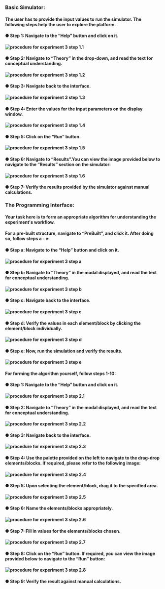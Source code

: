 ### Basic Simulator:

#### The user has to provide the input values to run the simulator. The following steps help the user to explore the platform.

#### ●	Step 1: Navigate to the “Help” button and click on it.	
#### ![procedure for experiment 3 step 1.1](../../images/Capture_Exp.3_Basic_Simulator_1.png)
#### ●	Step 2: Navigate to “Theory” in the drop-down, and read the text for conceptual understanding.
#### ![procedure for experiment 3 step 1.2 ](../../images/Capture_Exp.3_Basic_Simulator_2.png)
#### ●	Step 3: Navigate back to the interface.
#### ![procedure for experiment 3 step 1.3 ](../../images/Capture_Exp.3_Basic_Simulator_3.png)
#### ●	Step 4: Enter the values for the input parameters on the display window.
#### ![procedure for experiment 3 step 1.4 ](../../images/Capture_Exp.3_Basic_Simulator_4.png)
#### ●	Step 5: Click on the “Run” button. 
#### ![procedure for experiment 3 step 1.5 ](../../images/Capture_Exp.3_Basic_Simulator_5.png)
#### ●	Step 6: Navigate to “Results”.You can view the image provided below to navigate to the “Results” section on the simulator:
#### ![procedure for experiment 3 step  1.6 ](../../images/Capture_Exp.3_Basic_Simulator_6.png)
#### ●	Step 7: Verify the results provided by the simulator against manual calculations.

### The Programming Interface:

#### Your task here is to form an appropriate algorithm for understanding the experiment's workflow.

#### For a pre-built structure, navigate to “PreBuilt”, and click it. After doing so, follow steps a - e:

#### ●	Step a: Navigate to the “Help” button and click on it.
#### ![procedure for experiment 3 step a ](../../images/Capture_Exp.3_Programming_Interface_a.png)
#### ●	Step b: Navigate to “Theory” in the modal displayed, and read the text for conceptual understanding.
#### ![procedure for experiment 3 step b ](../../images/Capture_Exp.3_Programming_Interface_b.png)
#### ●	Step c: Navigate back to the interface.
#### ![procedure for experiment 3 step c ](../../images/Capture_Exp.3_Programming_Interface_c.png)
#### ●	Step d: Verify the values in each element/block by clicking the element/block individually.
#### ![procedure for experiment 3 step d ](../../images/Capture_Exp.3_Programming_Interface_d.png)
#### ●	Step e: Now, run the simulation and verify the results.
#### ![procedure for experiment 3 step e ](../../images/Capture_Exp.3_Programming_Interface_e.png)
#### For forming the algorithm yourself, follow steps 1-10:

#### ●	Step 1: Navigate to the “Help” button and click on it.
#### ![procedure for experiment 3 step 2.1 ](../../images/Capture_Exp.3_Programming_Interface_1.png)
#### ●	Step 2: Navigate to “Theory” in the modal displayed, and read the text for conceptual understanding.
#### ![procedure for experiment 3 step 2.2 ](../../images/Capture_Exp.3_Programming_Interface_2.png)
#### ●	Step 3: Navigate back to the interface.
#### ![procedure for experiment 3 step 2.3 ](../../images/Capture_Exp.3_Programming_Interface_3.png)
#### ●	Step 4: Use the palette provided on the left to navigate to the drag-drop elements/blocks. If required, please refer to the following image:
#### ![procedure for experiment 3 step 2.4 ](../../images/Capture_Exp.3_Programming_Interface_4.png) 
#### ● 	Step 5: Upon selecting the element/block, drag it to the specified area.
#### ![procedure for experiment 3 step 2.5 ](../../images/Capture_Exp.3_Programming_Interface_5.png)
#### ●	Step 6: Name the elements/blocks appropriately.
#### ![procedure for experiment 3 step 2.6 ](../../images/Capture_Exp.3_Programming_Interface_6.png)
#### ●	Step 7: Fill in values for the elements/blocks chosen.
#### ![procedure for experiment 3 step 2.7 ](../../images/Capture_Exp.3_Programming_Interface_7.png)
#### ●	Step 8: Click on the “Run” button. If required, you can view the image provided below to navigate to the “Run” button:
#### ![procedure for experiment 3 step 2.8 ](../../images/Capture_Exp.3_Programming_Interface_9.png)
#### ●	Step 9: Verify the result against manual calculations.
